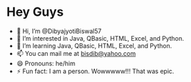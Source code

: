 # Hey Guys 

- 👋 Hi, I’m @DibyajyotiBiswal57
- 👀 I’m interested in Java, QBasic, HTML, Excel, and Python.
- 🌱 I’m learning Java, QBasic, HTML, Excel, and Python.
- 📫 You can mail me at bisdib@yahoo.com
- 😄 Pronouns: he/him
- ⚡ Fun fact: I am a person. Wowwwww!!! That was epic.

<!---
DibyajyotiBiswal57/DibyajyotiBiswal57 is a ✨ special ✨ repository because its `README.md` (this file) appears on your GitHub profile.
You can click the Preview link to take a look at your changes.
--->
